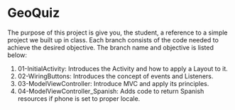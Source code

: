 # GeoQuiz

The purpose of this project is give you, the student, a reference to a simple project we built up in class. Each branch consists of the code needed to achieve the desired objective. The branch name and objective is listed below:

1. 01-InitialActivity: Introduces the Activity and how to apply a Layout to it.
2. 02-WiringButtons: Introduces the concept of events and Listeners.
3. 03-ModelViewController: Introduce MVC and apply its principles.
4. 04-ModelViewController_Spanish: Adds code to return Spanish resources if phone is set to proper locale.
